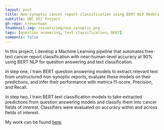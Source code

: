 ```yaml
---
layout: post
title: Non-synoptic cancer report classification using BERT NLP Models.
subtitle: UBC DSI Project
gh-repo: trevorkwan
thumbnail-img: /assets/img/non_synoptic.png
tags: [question answering, text classification, BERT]
comments: false
---
```


In this project, I develop a Machine Learning pipeline that automates free-text cancer report classification with near-human-level accuracy at 90% using BERT NLP for question answering and text classification. 

In step one, I train BERT question answering models to extract relevant text from unstructured non-synoptic reports, evaluate these models on their predictions, and infer their performance with metrics f1-score, Precision, and Recall. 

In step two, I train BERT text classification models to take extracted predictions from question answering models and classify them into cancer fields of interest. Classifiers were evaluated on accuracy within and across fields of interest.

My work can be found [here](https://github.com/trevorkwan/Breast-Cancer-Non-Synoptic-Pathology-Reports-BERT-Classification).
